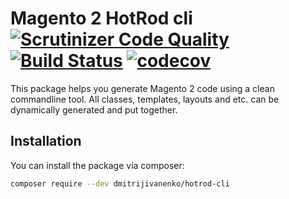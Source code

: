 # Magento 2 HotRod cli    [![Scrutinizer Code Quality](https://scrutinizer-ci.com/g/dmitrijivanenko/hotrod-cli/badges/quality-score.png?b=master)](https://scrutinizer-ci.com/g/dmitrijivanenko/hotrod-cli/?branch=master) [![Build Status](https://travis-ci.org/dmitrijivanenko/hotrod-cli.svg?branch=master)](https://travis-ci.org/dmitrijivanenko/hotrod-cli) [![codecov](https://codecov.io/gh/dmitrijivanenko/hotrod-cli/branch/master/graph/badge.svg)](https://codecov.io/gh/dmitrijivanenko/hotrod-cli)

This package helps you generate Magento 2 code using a clean commandline tool. All classes, templates, layouts and etc. can be dynamically generated and put together. 

## Installation
   
   You can install the package via composer:
   
   ``` bash
   composer require --dev dmitrijivanenko/hotrod-cli
   ```
   